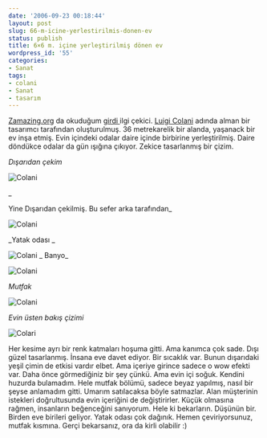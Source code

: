 ```yaml
---
date: '2006-09-23 00:18:44'
layout: post
slug: 66-m-icine-yerlestirilmis-donen-ev
status: publish
title: 6×6 m. içine yerleştirilmiş dönen ev
wordpress_id: '55'
categories:
- Sanat
tags:
- colani
- Sanat
- tasarım
---
```


[Zamazing.org](http://www.zamazing.org/) da okuduğum [girdi ](http://www.zamazing.org/yazi/gelecegin-evi)ilgi çekici. [Luigi Colani](http://www.colani.de/) adında alman bir tasarımcı tarafından oluşturulmuş. 36 metrekarelik bir alanda, yaşanack bir ev inşa etmiş. Evin içindeki odalar daire içinde birbirine yerleştirilmiş. Daire döndükce odalar da gün ışığına çıkıyor. Zekice tasarlanmış bir çizim. 

_Dışarıdan çekim_

![Colani](http://www.designboom.com/contemporary/colani/1.jpg)


_

Yine Dışarıdan çekilmiş. Bu sefer arka tarafından_

![Colani](http://www.designboom.com/contemporary/colani/2.jpg)

_Yatak odası _

![Colani](http://www.designboom.com/contemporary/colani/3.jpg)
_
Banyo_ 

![Colani](http://www.designboom.com/contemporary/colani/4.jpg)

_Mutfak_

![Colani](http://www.designboom.com/contemporary/colani/5.jpg)

_Evin üsten bakış çizimi_

![Colari](http://www.designboom.com/contemporary/colani/6.gif)

Her kesime ayrı bir renk katmaları hoşuma gitti. Ama kanımca çok sade. Dışı güzel tasarlanmış. İnsana eve davet ediyor. Bir sıcaklık var. Bunun dışarıdaki yeşil çimin de etkisi vardır elbet. Ama içeriye girince sadece o wow efekti var. Daha önce görmediğiniz bir şey çünkü. Ama evin içi soğuk. Kendini huzurda bulamadım. Hele mutfak bölümü, sadece beyaz yapılmış, nasıl bir şeyse anlamadım gitti. Umarım satılacaksa böyle satmazlar. Alan müşterinin istekleri doğrultusunda evin içeriğini de değiştirirler. Küçük olmasına rağmen, insanların beğenceğini sanıyorum. Hele ki bekarların. Düşünün bir. Birden eve birileri geliyor. Yatak odası çok dağınık. Hemen çeviriyorsunuz, mutfak kısmına. Gerçi bekarsanız, ora da kirli olabilir :)
